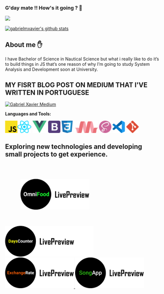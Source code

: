 ### G'day mate !! How's it going ? 👋

![](https://visitor-badge.laobi.icu/badge?page_id=gabrielmxavier.gabrielmxavier)

[![gabrielmxavier's github stats](https://github-readme-stats.vercel.app/api?username=gabrielmxavier&show_icons=true&theme=highcontrast)](https://github.com/gabrielmxavier/github-readme-stats)

## About me :hand:

I have Bachelor of Science in Nautical Science but what i really like to do it’s to build things in JS that’s one reason of why I’m going to study System Analysis and Development soon at University.

## MY FISRT BLOG POST ON MEDIUM THAT I'VE WRITTEN IN PORTUGUESE

[![Gabriel Xavier Medium](https://github-readme-medium.vercel.app/?username=gabrielxavierbonano)](https://medium.com/@gabrielxavierbonano)

**Languages and Tools:**

<img height="40" src="https://github.com/gabrielmxavier/gabrielmxavier/blob/main/src/javascript.png"><img height="40" src="https://github.com/gabrielmxavier/gabrielmxavier/blob/main/src/react.png"> 
<img height="40" src="https://github.com/gabrielmxavier/gabrielmxavier/blob/main/src/vue.png"> 
<img height="40" src="https://github.com/gabrielmxavier/gabrielmxavier/blob/main/src/bootstrap.png"> 
<img height="40" src="https://github.com/gabrielmxavier/gabrielmxavier/blob/main/src/css.png"> 
<img height="40" src="https://github.com/gabrielmxavier/gabrielmxavier/blob/main/src/materialize.png"> 
<img height="40" src="https://github.com/gabrielmxavier/gabrielmxavier/blob/main/src/sass.png"> 
<img height="40" src="https://github.com/gabrielmxavier/gabrielmxavier/blob/main/src/vscode.png"> 
<img height="40" src="https://github.com/gabrielmxavier/gabrielmxavier/blob/main/src/git.png"> 



## Exploring new technologies and developing small projects to get experience.
<a href="https://gabrielmxavier.github.io/OmniFood/">
  <img height="100" style="padding:50px" src="https://github.com/gabrielmxavier/gabrielmxavier/blob/main/src/omnifood.png"> 
<a/>
<a href="https://gabrielmxavier.github.io/DaysCounter/">
  <img height="100" src="https://github.com/gabrielmxavier/gabrielmxavier/blob/main/src/days.png"> 
<a/>
  
<a href="https://gabrielmxavier.github.io/Exchange-rate/">
  <img height="100" src="https://github.com/gabrielmxavier/gabrielmxavier/blob/main/src/exchangeLive.png"> 
<a/>
<a href="https://gabrielmxavier.github.io/Searching-Song-Lyrics/">
  <img height="100" src="https://github.com/gabrielmxavier/gabrielmxavier/blob/main/src/songapp.png"> 
<a/>

<!--
**gabrielmxavier/gabrielmxavier** is a ✨ _special_ ✨ repository because its `README.md` (this file) appears on your GitHub profile.

Here are some ideas to get you started:

- 🔭 I’m currently working on ...
- 🌱 I’m currently learning ...
- 👯 I’m looking to collaborate on ...
- 🤔 I’m looking for help with ...
- 💬 Ask me about ...
- 📫 How to reach me: ...
- 😄 Pronouns: ...
- ⚡ Fun fact: ...
-->

